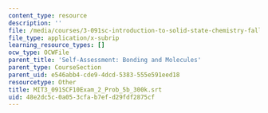 ```yaml
---
content_type: resource
description: ''
file: /media/courses/3-091sc-introduction-to-solid-state-chemistry-fall-2010/48e2dc5c0a053cfab7efd29fdf2875cf_MIT3_091SCF10Exam_2_Prob_5b_300k.srt
file_type: application/x-subrip
learning_resource_types: []
ocw_type: OCWFile
parent_title: 'Self-Assessment: Bonding and Molecules'
parent_type: CourseSection
parent_uid: e546abb4-cde9-4dcd-5383-555e591eed18
resourcetype: Other
title: MIT3_091SCF10Exam_2_Prob_5b_300k.srt
uid: 48e2dc5c-0a05-3cfa-b7ef-d29fdf2875cf
---
```


